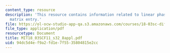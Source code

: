 ```yaml
---
content_type: resource
description: 'This resource contains information related to linear phase portraits:
  matrix entry.'
file: https://ol-ocw-studio-app-qa.s3.amazonaws.com/courses/18-03sc-differential-equations-fall-2011/94dc5d4ef9a2fd1e7f5535804815e2cc_MIT18_03SCF11_s32_8appl.pdf
file_type: application/pdf
resourcetype: Document
title: MIT18_03SCF11_s32_8appl.pdf
uid: 94dc5d4e-f9a2-fd1e-7f55-35804815e2cc
---
```

